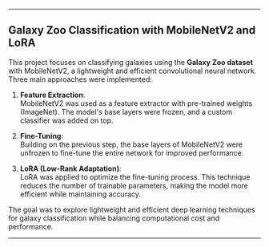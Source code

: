 

---

## Galaxy Zoo Classification with MobileNetV2 and LoRA  

This project focuses on classifying galaxies using the **Galaxy Zoo dataset** with MobileNetV2, a lightweight and efficient convolutional neural network. Three main approaches were implemented:  

1. **Feature Extraction**:  
   MobileNetV2 was used as a feature extractor with pre-trained weights (ImageNet). The model's base layers were frozen, and a custom classifier was added on top.  

2. **Fine-Tuning**:  
   Building on the previous step, the base layers of MobileNetV2 were unfrozen to fine-tune the entire network for improved performance.  

3. **LoRA (Low-Rank Adaptation)**:  
   LoRA was applied to optimize the fine-tuning process. This technique reduces the number of trainable parameters, making the model more efficient while maintaining accuracy.  

The goal was to explore lightweight and efficient deep learning techniques for galaxy classification while balancing computational cost and performance.  

---  
